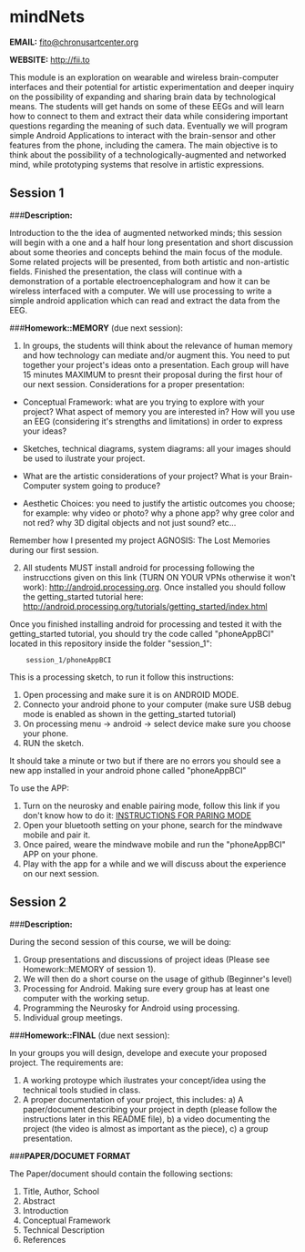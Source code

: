 # mindNets

**EMAIL:** fito@chronusartcenter.org

**WEBSITE:** http://fii.to

This module is an exploration on wearable and wireless brain-computer interfaces and their potential for artistic experimentation and deeper inquiry on the possibility of expanding and sharing brain data by technological means. The students will get hands on some of these EEGs and will learn how to connect to them and extract their data while considering important questions regarding the meaning of such data. Eventually we will program simple Android Applications to interact with the brain-sensor and other features from the phone, including the camera. The main objective is to think about the possibility of a technologically-augmented and networked mind, while prototyping systems that resolve in artistic expressions.

## Session 1

###**Description:** 

Introduction to the the idea of augmented networked minds; this session will begin with a one and a half hour long presentation and short discussion about some theories and concepts behind the main focus of the module. Some related projects will be presented, from both artistic and non-artistic fields. Finished the presentation, the class will continue with a demonstration of a portable electroencephalogram and how it can be wireless interfaced with a computer. We will use processing to write a simple android application which can read and extract the data from the EEG.

###**Homework::MEMORY** (due next session): 

1. In groups, the students will think about the relevance of human memory and how technology can mediate and/or augment this. You need to put together your project's ideas onto a presentation. Each group will have 15 minutes MAXIMUM to presnt their proposal during the first hour of our next session. Considerations for a proper presentation:

- Conceptual Framework: what are you trying to explore with your project? What aspect of memory you are interested in? How will you use an EEG (considering it's strengths and limitations) in order to express your ideas?

- Sketches, technical diagrams, system diagrams: all your images should be used to ilustrate your project.

- What are the artistic considerations of your project? What is your Brain-Computer system going to produce?

- Aesthetic Choices: you need to justify the artistic outcomes you choose; for example: why video or photo? why a phone app? why gree color and not red? why 3D digital objects and not just sound? etc...

Remember how I presented my project AGNOSIS: The Lost Memories during our first session.

2. All students MUST install android for processing following the instrucctions given on this link (TURN ON YOUR VPNs otherwise it won't work): http://android.processing.org. Once installed you should follow the getting_started tutorial here: http://android.processing.org/tutorials/getting_started/index.html

Once you finished installing android for processing and tested it with the getting_started tutorial, you should try the code called "phoneAppBCI" located in this repository inside the folder "session_1":
	
		session_1/phoneAppBCI

This is a processing sketch, to run it follow this instructions:

1. Open processing and make sure it is on ANDROID MODE.
2. Connecto your android phone to your computer (make sure USB debug mode is enabled as shown in the getting_started tutorial)
3. On processing menu -> android -> select device make sure you choose your phone.
4. RUN the sketch.

It should take a minute or two but if there are no errors you should see a new app installed in your android phone called "phoneAppBCI"

To use the APP:

1. Turn on the neurosky and enable pairing mode, follow this link if you don't know how to do it: [INSTRUCTIONS FOR PARING MODE](https://www.google.de/url?sa=t&rct=j&q=&esrc=s&source=web&cd=2&ved=0ahUKEwiqip3t_q7PAhWCXRQKHVceDrQQFgglMAE&url=http%3A%2F%2Fdownload.neurosky.com%2Fsupport_page_files%2FMindWaveMobile%2Fdocs%2Fmindwave_mobile_user_guide.pdf&usg=AFQjCNHprDXL63yYJ507PPvW5guwdZi76A&bvm=bv.133700528,bs.1,d.d24&cad=rja)
2. Open your bluetooth setting on your phone, search for the mindwave mobile and pair it.
3. Once paired, weare the mindwave mobile and run the "phoneAppBCI" APP on your phone.
4. Play with the app for a while and we will discuss about the experience on our next session.

## Session 2

###**Description:** 

During the second session of this course, we will be doing:

1. Group presentations and discussions of project ideas (Please see Homework::MEMORY of session 1).
2. We will then do a short course on the usage of github (Beginner's level)
3. Processing for Android. Making sure every group has at least one computer with the working setup.
4. Programming the Neurosky for Android using processing.
5. Individual group meetings.

###**Homework::FINAL** (due next session): 

In your groups you will design, develope and execute your proposed project. The requirements are:
1. A working protoype which ilustrates your concept/idea using the technical tools studied in class.
2. A proper documentation of your project, this includes: a) A paper/document describing your project in depth (please follow the instructions later in this README file), b) a video documenting the project (the video is almost as important as the piece), c) a group presentation.

###**PAPER/DOCUMET FORMAT**

The Paper/document should contain the following sections:

1. Title, Author, School
2. Abstract
3. Introduction
4. Conceptual Framework
5. Technical Description
6. References 
